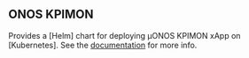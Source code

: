 <!--
SPDX-FileCopyrightText: 2019-present Open Networking Foundation <info@opennetworking.org>

SPDX-License-Identifier: Apache-2.0
-->

## ONOS KPIMON

Provides a [Helm] chart for deploying µONOS KPIMON xApp on [Kubernetes].
See the [documentation](https://docs.onosproject.org/onos-ran/docs/deployment/) for more info.
